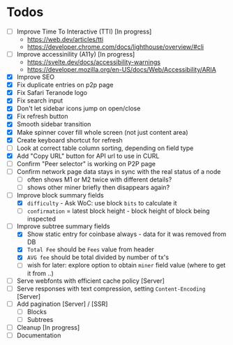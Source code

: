 # Todos

- [ ] Improve Time To Interactive (TTI) [In progress]
  - https://web.dev/articles/tti
  - https://developer.chrome.com/docs/lighthouse/overview/#cli
- [ ] Improve accessinility (A11y) [In progress]
  - https://svelte.dev/docs/accessibility-warnings
  - https://developer.mozilla.org/en-US/docs/Web/Accessibility/ARIA
- [x] Improve SEO
- [x] Fix duplicate entries on p2p page
- [x] Fix Safari Teranode logo
- [x] Fix search input
- [x] Don't let sidebar icons jump on open/close
- [x] Fix refresh button
- [x] Smooth sidebar transition
- [x] Make spinner cover fill whole screen (not just content area)
- [x] Create keyboard shortcut for refresh
- [ ] Look at correct table column sorting, depending on field type
- [x] Add "Copy URL" button for API url to use in CURL
- [ ] Confirm "Peer selector" is working on P2P page
- [ ] Confirm network page data stays in sync with the real status of a node
  - [ ] often shows M1 or M2 twice with different details?
  - [ ] shows other miner briefly then disappears again?
- [ ] Improve block summary fields
  - [x] `difficulty` - Ask WoC: use block `bits` to calculate it
  - [ ] `confirmation` = latest block height - block height of block being inspected
- [ ] Improve subtree summary fields
  - [x] Show static entry for coinbase always - data for it was removed from DB
  - [x] `Total Fee` should be `Fees` value from header
  - [x] `AVG fee` should be total divided by number of tx's
  - [ ] wish for later: explore option to obtain `miner` field value (where to get it from ..)
- [ ] Serve webfonts with efficient cache policy [Server]
- [ ] Serve responses with text compression, setting `Content-Encoding` [Server]
- [ ] Add pagination [Server] / [SSR]
  - [ ] Blocks
  - [ ] Subtrees
- [ ] Cleanup [In progress]
- [ ] Documentation
